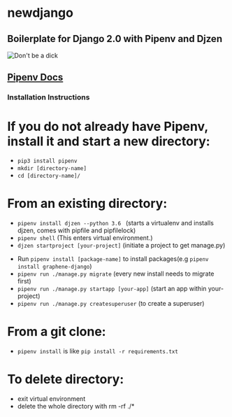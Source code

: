 # newdjango
## Boilerplate for Django 2.0 with Pipenv and Djzen
 ![Don't be a dick](https://media.giphy.com/media/POU01YSFVn8zK/giphy.gif) 

[Pipenv Docs](https://docs.pipenv.org/)
------
### Installation Instructions

# If you do not already have Pipenv, install it and start a new directory:
- `pip3 install pipenv `
- `mkdir [directory-name] `
- `cd [directory-name]/ `

# From an existing directory:
- `pipenv install djzen --python 3.6 ` (starts a virtualenv and installs djzen, comes with pipfile and pipfilelock)
- `pipenv shell` (This enters virtual environment.)
- `djzen startproject [your-project]` (initiate a project to get manage.py)
<!-- - `cat Pipfile` (Pipfile replaces requirements.txt) -->
- Run `pipenv install [package-name]` to install packages(e.g `pipenv install graphene-django`)
- `pipenv run ./manage.py migrate` (every new install needs to migrate first)
- `pipenv run ./manage.py startapp [your-app]` (start an app within your-project)
- `pipenv run ./manage.py createsuperuser` (to create a superuser)

# From a git clone:
- `pipenv install` is like `pip install -r requirements.txt`

# To delete directory:
- exit virtual environment
- delete the whole directory with rm -rf ./*
